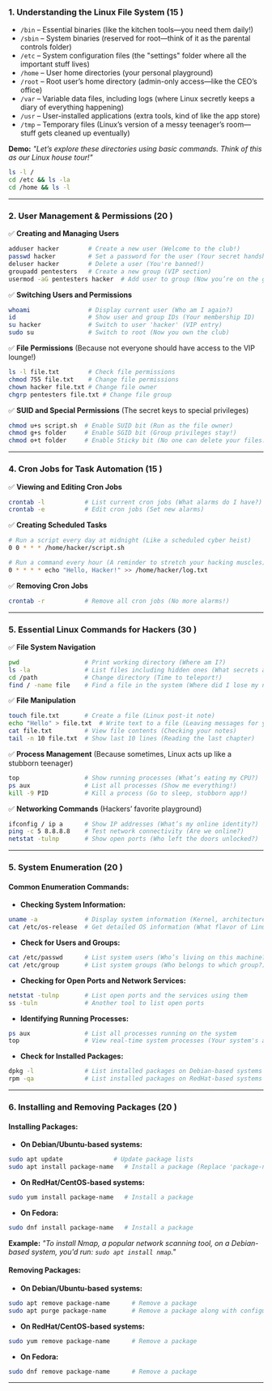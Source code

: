 

### **1. Understanding the Linux File System (15 )**


- `/bin` – Essential binaries (like the kitchen tools—you need them daily!)
- `/sbin` – System binaries (reserved for root—think of it as the parental controls folder)
- `/etc` – System configuration files (the "settings" folder where all the important stuff lives)
- `/home` – User home directories (your personal playground)
- `/root` – Root user’s home directory (admin-only access—like the CEO’s office)
- `/var` – Variable data files, including logs (where Linux secretly keeps a diary of everything happening)
- `/usr` – User-installed applications (extra tools, kind of like the app store)
- `/tmp` – Temporary files (Linux’s version of a messy teenager’s room—stuff gets cleaned up eventually)

**Demo:** *"Let’s explore these directories using basic commands. Think of this as our Linux house tour!"*

```bash
ls -l /
cd /etc && ls -la
cd /home && ls -l
```

---

### **2. User Management & Permissions (20 )**



✅ **Creating and Managing Users**

```bash
adduser hacker        # Create a new user (Welcome to the club!)
passwd hacker         # Set a password for the user (Your secret handshake)
deluser hacker        # Delete a user (You're banned!)
groupadd pentesters   # Create a new group (VIP section)
usermod -aG pentesters hacker  # Add user to group (Now you’re on the guest list)
```

✅ **Switching Users and Permissions**

```bash
whoami                # Display current user (Who am I again?)
id                    # Show user and group IDs (Your membership ID)
su hacker             # Switch to user 'hacker' (VIP entry)
sudo su               # Switch to root (Now you own the club)
```

✅ **File Permissions** (Because not everyone should have access to the VIP lounge!)

```bash
ls -l file.txt        # Check file permissions
chmod 755 file.txt    # Change file permissions
chown hacker file.txt # Change file owner
chgrp pentesters file.txt # Change file group
```

✅ **SUID and Special Permissions** (The secret keys to special privileges)

```bash
chmod u+s script.sh  # Enable SUID bit (Run as the file owner)
chmod g+s folder     # Enable SGID bit (Group privileges stay!)
chmod o+t folder     # Enable Sticky bit (No one can delete your files!)
```

---

### **4. Cron Jobs for Task Automation (15 )**



✅ **Viewing and Editing Cron Jobs**

```bash
crontab -l           # List current cron jobs (What alarms do I have?)
crontab -e           # Edit cron jobs (Set new alarms)
```

✅ **Creating Scheduled Tasks**

```bash
# Run a script every day at midnight (Like a scheduled cyber heist)
0 0 * * * /home/hacker/script.sh

# Run a command every hour (A reminder to stretch your hacking muscles)
0 * * * * echo "Hello, Hacker!" >> /home/hacker/log.txt
```

✅ **Removing Cron Jobs**

```bash
crontab -r           # Remove all cron jobs (No more alarms!)
```

---

### **5. Essential Linux Commands for Hackers (30 )**

✅ **File System Navigation**

```bash
pwd                  # Print working directory (Where am I?)
ls -la               # List files including hidden ones (What secrets are here?)
cd /path             # Change directory (Time to teleport!)
find / -name file    # Find a file in the system (Where did I lose my notes?)
```

✅ **File Manipulation**

```bash
touch file.txt       # Create a file (Linux post-it note)
echo "Hello" > file.txt  # Write text to a file (Leaving messages for yourself)
cat file.txt         # View file contents (Checking your notes)
tail -n 10 file.txt  # Show last 10 lines (Reading the last chapter)
```

✅ **Process Management** (Because sometimes, Linux acts up like a stubborn teenager)

```bash
top                  # Show running processes (What’s eating my CPU?)
ps aux               # List all processes (Show me everything!)
kill -9 PID          # Kill a process (Go to sleep, stubborn app!)
```

✅ **Networking Commands** (Hackers’ favorite playground)

```bash
ifconfig / ip a      # Show IP addresses (What’s my online identity?)
ping -c 5 8.8.8.8    # Test network connectivity (Are we online?)
netstat -tulnp       # Show open ports (Who left the doors unlocked?)
```
---

### **5. System Enumeration (20 )**



#### **Common Enumeration Commands:**

- **Checking System Information:**
```bash
uname -a             # Display system information (Kernel, architecture, etc.)
cat /etc/os-release  # Get detailed OS information (What flavor of Linux are we dealing with?)
```
- **Check for Users and Groups:**
```bash
cat /etc/passwd      # List system users (Who’s living on this machine?)
cat /etc/group       # List system groups (Who belongs to which group?)
```
- **Checking for Open Ports and Network Services:**
```bash
netstat -tulnp       # List open ports and the services using them
ss -tuln             # Another tool to list open ports
```
- **Identifying Running Processes:**
```bash
ps aux               # List all processes running on the system
top                  # View real-time system processes (Your system's activity tracker)
```
- **Check for Installed Packages:**
```bash
dpkg -l              # List installed packages on Debian-based systems
rpm -qa              # List installed packages on RedHat-based systems
```



---

### **6. Installing and Removing Packages (20 )**


#### **Installing Packages:**

- **On Debian/Ubuntu-based systems:**
```bash
sudo apt update              # Update package lists
sudo apt install package-name   # Install a package (Replace 'package-name' with the actual package)
```
- **On RedHat/CentOS-based systems:**
```bash
sudo yum install package-name   # Install a package
```
- **On Fedora:**
```bash
sudo dnf install package-name   # Install a package
```

**Example:** *"To install Nmap, a popular network scanning tool, on a Debian-based system, you'd run: `sudo apt install nmap`."*

#### **Removing Packages:**

- **On Debian/Ubuntu-based systems:**
```bash
sudo apt remove package-name      # Remove a package
sudo apt purge package-name       # Remove a package along with configuration files
```
- **On RedHat/CentOS-based systems:**
```bash
sudo yum remove package-name      # Remove a package
```
- **On Fedora:**
```bash
sudo dnf remove package-name      # Remove a package
```

---

